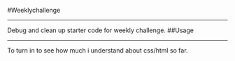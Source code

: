 #Weeklychallenge
***
Debug and clean up starter code for weekly challenge.
##Usage
***
To turn in to see how much i understand about css/html so far.